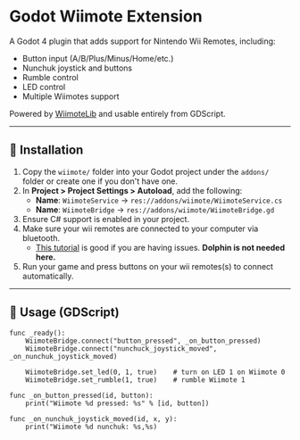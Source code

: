 # Godot Wiimote Extension

A Godot 4 plugin that adds support for Nintendo Wii Remotes, including:
- Button input (A/B/Plus/Minus/Home/etc.)
- Nunchuk joystick and buttons
- Rumble control
- LED control
- Multiple Wiimotes support

Powered by [WiimoteLib](https://github.com/benthor/wiiuse/tree/master/managed/WiimoteLib) and usable entirely from GDScript.

---

## 🚀 Installation

1. Copy the `wiimote/` folder into your Godot project under the `addons/` folder or create one if you don't have one.
2. In **Project > Project Settings > Autoload**, add the following:
   - **Name**: `WiimoteService` → `res://addons/wiimote/WiimoteService.cs`
   - **Name**: `WiimoteBridge` → `res://addons/wiimote/WiimoteBridge.gd`
3. Ensure C# support is enabled in your project.
4. Make sure your wii remotes are connected to your computer via bluetooth.
    - [This tutorial](https://www.youtube.com/watch?v=J-s9gZJNp8o) is good if you are having issues. **Dolphin is not needed here.**
6. Run your game and press buttons on your wii remotes(s) to connect automatically.

---

## 🧩 Usage (GDScript)

```gdscript
func _ready():
    WiimoteBridge.connect("button_pressed", _on_button_pressed)
    WiimoteBridge.connect("nunchuck_joystick_moved", _on_nunchuk_joystick_moved)

    WiimoteBridge.set_led(0, 1, true)    # turn on LED 1 on Wiimote 0
    WiimoteBridge.set_rumble(1, true)    # rumble Wiimote 1

func _on_button_pressed(id, button):
    print("Wiimote %d pressed: %s" % [id, button])

func _on_nunchuk_joystick_moved(id, x, y):
    print("Wiimote %d nunchuk: %s,%s)
